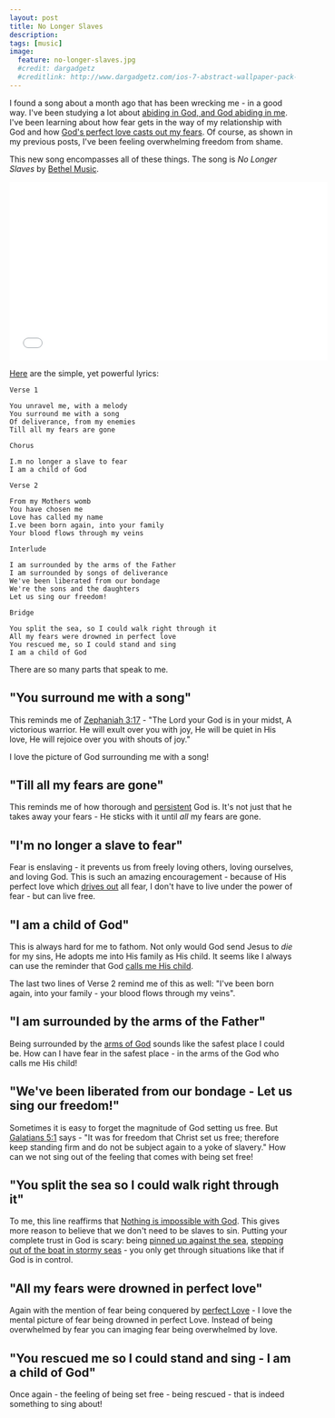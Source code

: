 ```yaml
---
layout: post
title: No Longer Slaves
description:
tags: [music]
image:
  feature: no-longer-slaves.jpg
  #credit: dargadgetz
  #creditlink: http://www.dargadgetz.com/ios-7-abstract-wallpaper-pack-for-iphone-5-and-ipod-touch-retina/
---
```


I found a song about a month ago that has been wrecking me - in a good way. I've been studying a lot about [abiding in God, and God abiding in me][0]. I've been learning about how fear gets in the way of my relationship with God and how [God's perfect love casts out my fears][1]. Of course, as shown in my previous posts, I've been feeling overwhelming freedom from shame.

This new song encompasses all of these things. The song is *No Longer Slaves* by [Bethel Music](https://bethelmusic.com/).


<iframe width="560" height="315" src="//www.youtube.com/embed/XxkNj5hcy5E" frameborder="0"> </iframe>

[Here][2] are the simple, yet powerful lyrics:

    Verse 1
    
    You unravel me, with a melody
    You surround me with a song
    Of deliverance, from my enemies
    Till all my fears are gone
    
    Chorus
    
    I.m no longer a slave to fear
    I am a child of God
    
    Verse 2
    
    From my Mothers womb
    You have chosen me
    Love has called my name
    I.ve been born again, into your family
    Your blood flows through my veins
    
    Interlude
    
    I am surrounded by the arms of the Father
    I am surrounded by songs of deliverance
    We've been liberated from our bondage
    We're the sons and the daughters
    Let us sing our freedom!
    
    Bridge
    
    You split the sea, so I could walk right through it
    All my fears were drowned in perfect love
    You rescued me, so I could stand and sing
    I am a child of God

There are so many parts that speak to me.

## "You surround me with a song"

This reminds me of [Zephaniah 3:17][3] - "The Lord your God is in your midst, A victorious warrior. He will exult over you with joy, He will be quiet in His love, He will rejoice over you with shouts of joy."

I love the picture of God surrounding me with a song!

## "Till all my fears are gone"

This reminds me of how thorough and [persistent][4] God is. It's not just that he takes away your fears - He sticks with it until _all_ my fears are gone.

## "I'm no longer a slave to fear"

Fear is enslaving - it prevents us from freely loving others, loving ourselves, and loving God. This is such an amazing encouragement - because of His perfect love which [drives out][5] all fear, I don't have to live under the power of fear - but can live free.

## "I am a child of God"

This is always hard for me to fathom. Not only would God send Jesus to _die_ for my sins, He adopts me into His family as His child. It seems like I always can use the reminder that God [calls me His child][6].

The last two lines of Verse 2 remind me of this as well: "I've been born again, into your family - your blood flows through my veins".

## "I am surrounded by the arms of the Father"

Being surrounded by the [arms of God][7] sounds like the safest place I could be. How can I have fear in the safest place - in the arms of the God who calls me His child!

## "We've been liberated from our bondage - Let us sing our freedom!"

Sometimes it is easy to forget the magnitude of God setting us free. But [Galatians 5:1][8] says - "It was for freedom that Christ set us free; therefore keep standing firm and do not be subject again to a yoke of slavery." How can we not sing out of the feeling that comes with being set free!

## "You split the sea so I could walk right through it"

To me, this line reaffirms that [Nothing is impossible with God][9]. This gives more reason to believe that we don't need to be slaves to sin. Putting your complete trust in God is scary: being [pinned up against the sea][10], [stepping out of the boat in stormy seas][11] - you only get through situations like that if God is in control.

## "All my fears were drowned in perfect love"

Again with the mention of fear being conquered by [perfect Love][12] - I love the mental picture of fear being drowned in perfect Love. Instead of being overwhelmed by fear you can imaging fear being overwhelmed by love.

## "You rescued me so I could stand and sing - I am a child of God"

Once again - the feeling of being set free - being rescued - that is indeed something to sing about!



[0]: https://www.biblegateway.com/passage/?search=1%20John%204:12-13&version=NASB
[1]: https://www.biblegateway.com/passage/?search=1+John+4%3A18&version=NASB
[2]: https://bethelmusic.com/publishing/no-longer-slaves
[3]: https://www.biblegateway.com/passage/?search=Zephaniah+3%3A17&version=NASB
[4]: https://www.biblegateway.com/passage/?search=Matthew+28%3A20&version=NIV
[5]: https://www.biblegateway.com/passage/?search=1+John+4%3A18&version=NASB
[6]: https://www.biblegateway.com/passage/?search=1%20John+3:1&version=NASB
[7]: https://www.biblegateway.com/passage/?search=Deuteronomy+33%3A27&version=NASB
[8]: https://www.biblegateway.com/passage/?search=Galatians+5%3A1&version=NASB
[9]: https://www.biblegateway.com/passage/?search=Luke+1%3A37&version=NASB
[10]: https://www.biblegateway.com/passage/?search=exodus+14%3A10&version=NASB
[11]: https://www.biblegateway.com/passage/?search=Matthew+14%3A29&version=NASB
[12]: https://www.biblegateway.com/passage/?search=1+John+4%3A18&version=NASB
